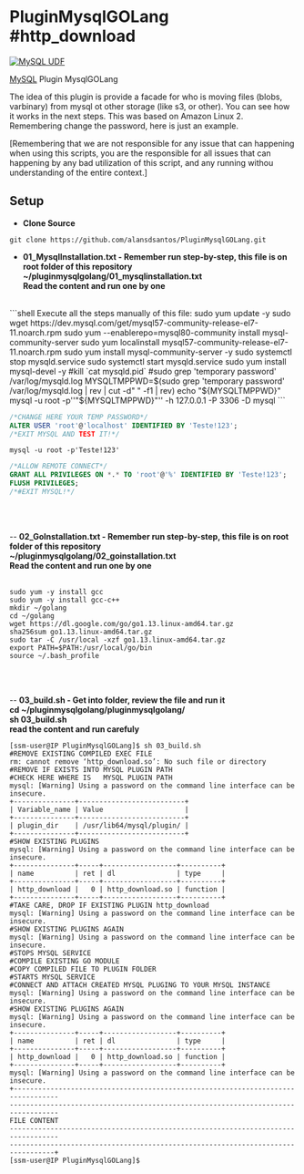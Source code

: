 # PluginMysqlGOLang #http_download
[![MySQL UDF](https://img.shields.io/badge/MySQL-UDF-blue.svg)](https://dev.mysql.com/)

[MySQL](https://dev.mysql.com/) Plugin MysqlGOLang

The idea of this plugin is provide a facade for who is moving files (blobs, varbinary) from mysql ot other storage (like s3, or other). You can see how it works in the next steps. This was based on Amazon Linux 2.
Remembering change the password, here is just an example.

[Remembering that we are not responsible for any issue that can happening when using this scripts, you are the responsible for all issues that can happening by any bad utilization of this script, and any running withou understanding of the entire context.]

Setup 
---
- **Clone Source**
```shell
git clone https://github.com/alansdsantos/PluginMysqlGOLang.git
```

- **01_MysqlInstallation.txt - Remember run step-by-step, this file is on root folder of this repository
</br>~/pluginmysqlgolang/01_mysqlinstallation.txt
</br>Read the content and run one by one**
</br>
```shell
Execute all the steps manually of this file:
sudo yum update -y
sudo wget https://dev.mysql.com/get/mysql57-community-release-el7-11.noarch.rpm
sudo yum --enablerepo=mysql80-community install mysql-community-server
sudo yum localinstall mysql57-community-release-el7-11.noarch.rpm
sudo yum install mysql-community-server -y
sudo systemctl stop mysqld.service
sudo systemctl start mysqld.service
sudo yum install mysql-devel -y
#kill `cat mysqld.pid`
#sudo grep 'temporary password' /var/log/mysqld.log
MYSQLTMPPWD=$(sudo grep 'temporary password' /var/log/mysqld.log | rev | cut -d" " -f1 | rev)
echo "${MYSQLTMPPWD}"
mysql -u root -p''"${MYSQLTMPPWD}"'' -h 127.0.0.1 -P 3306 -D mysql
```

```sql
/*CHANGE HERE YOUR TEMP PASSWORD*/
ALTER USER 'root'@'localhost' IDENTIFIED BY 'Teste!123';
/*EXIT MYSQL AND TEST IT!*/
```
```shell
mysql -u root -p'Teste!123'
```
```sql
/*ALLOW REMOTE CONNECT*/
GRANT ALL PRIVILEGES ON *.* TO 'root'@'%' IDENTIFIED BY 'Teste!123';
FLUSH PRIVILEGES;
/*#EXIT MYSQL!*/
```

</br>
</br>

-- **02_GoInstallation.txt - Remember run step-by-step, this file is on root folder of this repository
</br>~/pluginmysqlgolang/02_goinstallation.txt
</br>Read the content and run one by one
</br>**
</br>
```shell
sudo yum -y install gcc
sudo yum -y install gcc-c++
mkdir ~/golang
cd ~/golang
wget https://dl.google.com/go/go1.13.linux-amd64.tar.gz
sha256sum go1.13.linux-amd64.tar.gz
sudo tar -C /usr/local -xzf go1.13.linux-amd64.tar.gz
export PATH=$PATH:/usr/local/go/bin
source ~/.bash_profile
```
</br>
</br>

-- **03_build.sh - Get into folder, review the file and run it
</br>cd ~/pluginmysqlgolang/pluginmysqlgolang/
</br>sh 03_build.sh
</br>read the content and run carefuly**
</br>
```shell
[ssm-user@IP PluginMysqlGOLang]$ sh 03_build.sh
#REMOVE EXISTING COMPILED EXEC FILE
rm: cannot remove ‘http_download.so’: No such file or directory
#REMOVE IF EXISTS INTO MYSQL PLUGIN PATH
#CHECK HERE WHERE IS   MYSQL PLUGIN PATH
mysql: [Warning] Using a password on the command line interface can be insecure.
+---------------+--------------------------+
| Variable_name | Value                    |
+---------------+--------------------------+
| plugin_dir    | /usr/lib64/mysql/plugin/ |
+---------------+--------------------------+
#SHOW EXISTING PLUGINS
mysql: [Warning] Using a password on the command line interface can be insecure.
+---------------+-----+------------------+----------+
| name          | ret | dl               | type     |
+---------------+-----+------------------+----------+
| http_download |   0 | http_download.so | function |
+---------------+-----+------------------+----------+
#TAKE CARE, DROP IF EXISTING PLUGIN http_download
mysql: [Warning] Using a password on the command line interface can be insecure.
#SHOW EXISTING PLUGINS AGAIN
mysql: [Warning] Using a password on the command line interface can be insecure.
#STOPS MYSQL SERVICE
#COMPILE EXISTING GO MODULE
#COPY COMPILED FILE TO PLUGIN FOLDER
#STARTS MYSQL SERVICE
#CONNECT AND ATTACH CREATED MYSQL PLUGING TO YOUR MYSQL INSTANCE
mysql: [Warning] Using a password on the command line interface can be insecure.
#SHOW EXISTING PLUGINS AGAIN
mysql: [Warning] Using a password on the command line interface can be insecure.
+---------------+-----+------------------+----------+
| name          | ret | dl               | type     |
+---------------+-----+------------------+----------+
| http_download |   0 | http_download.so | function |
+---------------+-----+------------------+----------+
mysql: [Warning] Using a password on the command line interface can be insecure.
+---------------------------------------------------------------------------------
----------------------------------------------------------------------------------
FILE CONTENT
----------------------------------------------------------------------------------
---------------------------------------------------------------------------------+
[ssm-user@IP PluginMysqlGOLang]$
```

